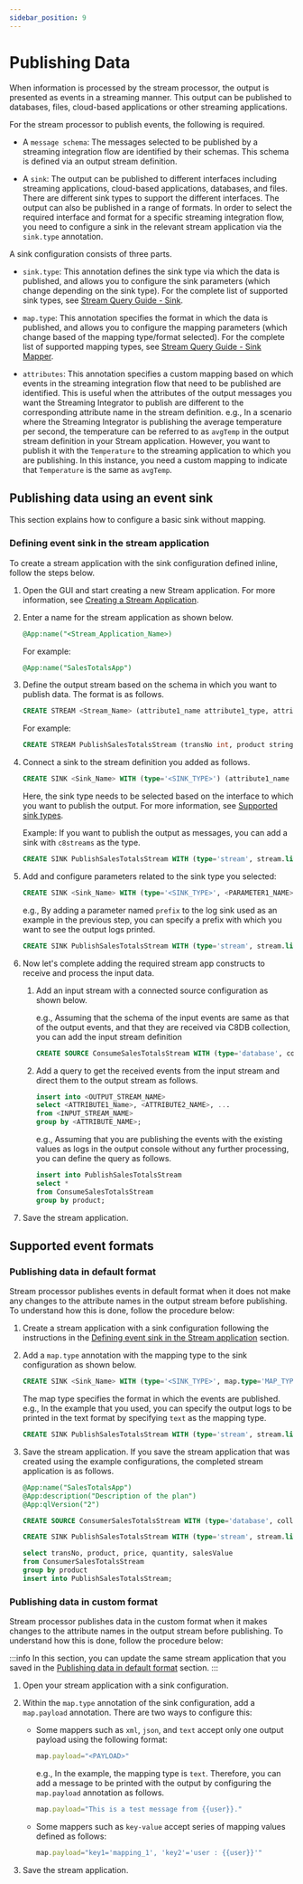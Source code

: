 ```yaml
---
sidebar_position: 9
---
```


# Publishing Data

When information is processed by the stream processor, the output is presented as events in a streaming manner. This output can be published to databases, files, cloud-based applications or other streaming applications.

For the stream processor to publish events, the following is required.

* A `message schema`: The messages selected to be published by a streaming integration flow are identified by their 
schemas. This schema is defined via an output stream definition. 

* A `sink`: The output can be published to different interfaces including streaming applications, cloud-based applications, databases, and files. There are different sink types to support the different interfaces. The output can also be published in a range of formats. In order to select the required interface and format for a specific streaming integration flow, you need to configure a sink in the relevant stream application via the `sink.type` annotation.
 
A sink configuration consists of three parts.
 
   + `sink.type`: This annotation defines the sink type via which the data is published, and allows you to configure the sink parameters (which change depending on the sink type). For the complete list of supported sink types, see [Stream Query Guide - Sink](../reference/query-guide#sink).
   
   + `map.type`: This annotation specifies the format in which the data is published, and allows you to configure the mapping parameters (which change based of the mapping type/format selected). For the complete list of supported mapping types, see [Stream Query Guide - Sink Mapper](../reference/query-guide#sink-mapper).
   
   + `attributes`: This annotation specifies a custom mapping based on which events in the streaming integration flow that need to be published are identified. This is useful when the attributes of the output messages you want the Streaming Integrator to publish are different to the corresponding attribute name in the stream definition. e.g., In a scenario where the Streaming Integrator is publishing the average temperature per second, the temperature can be referred to as  `avgTemp` in the output stream definition in your Stream application. However, you want to publish it with the `Temperature` to the streaming application to which you are publishing. In this instance, you need a custom mapping to indicate that `Temperature` is the same as `avgTemp`.
   

## Publishing data using an event sink

This section explains how to configure a basic sink without mapping. 

### Defining event sink in the stream application

To create a stream application with the sink configuration defined inline, follow the steps below.

1. Open the GUI and start creating a new Stream application. For more information, see [Creating a Stream Application](create-stream-app.md).

2. Enter a name for the stream application as shown below.
    ```sql
    @App:name("<Stream_Application_Name>)
    ```

    For example:

    ```sql
    @App:name("SalesTotalsApp")
    ```
   
3. Define the output stream based on the schema in which you want to publish data. The format is as follows.
    ```sql
    CREATE STREAM <Stream_Name> (attribute1_name attribute1_type, attribute2_name attribute2_type, ...);
    ```

    For example: 

    ```sql
    CREATE STREAM PublishSalesTotalsStream (transNo int, product string, price int, quantity int, salesValue long);
    ```
   
4. Connect a sink to the stream definition you added as follows.
    ```sql
	CREATE SINK <Sink_Name> WITH (type='<SINK_TYPE>') (attribute1_name attribute1_type, attribute2_name attribute2_type, ...);
    ```
    
    Here, the sink type needs to be selected based on the interface to which you want to publish the output. For more information, see [Supported sink types](#supported-event-sink-types). <br/>
    
    Example: If you want to publish the output as messages, you can add a sink with `c8streams` as the type.
    ```sql
	CREATE SINK PublishSalesTotalsStream WITH (type='stream', stream.list="PublishSalesTotalsStream") (transNo int, product string, price int, quantity int, salesValue long);
    ```
    
5. Add and configure parameters related to the sink type you selected:

    ```sql
	CREATE SINK <Sink_Name> WITH (type='<SINK_TYPE>', <PARAMETER1_NAME>='<PARAMETER1_VALUE>', ...) (attribute1_name attribute1_type, attribute2_name attribute2_type, ...);
    ```
    
    e.g., By adding a parameter named `prefix` to the log sink used as an example in the previous step, you can specify a prefix with which you want to see the output logs printed.

    ```sql
	CREATE SINK PublishSalesTotalsStream WITH (type='stream', stream.list='Sales Totals') (transNo int, product string, price int, quantity int, salesValue long);
    ```
    
6. Now let's complete adding the required stream app constructs to receive and process the input data.

    1. Add an input stream with a connected source configuration as shown below.

        e.g., Assuming that the schema of the input events are same as that of the output events, and that they are received via C8DB collection, you can add the input stream definition
        ```sql
		CREATE SOURCE ConsumeSalesTotalsStream WITH (type='database', collection='SweetProductionEP') (transNo int, product string, price int, quantity int, salesValue long);
        ```
       
    2. Add a query to get the received events from the input stream and direct them to the output stream as follows.
        ```sql
        insert into <OUTPUT_STREAM_NAME>
        select <ATTRIBUTE1_Name>, <ATTRIBUTE2_NAME>, ... 
        from <INPUT_STREAM_NAME>
        group by <ATTRIBUTE_NAME>;
        ```
        e.g., Assuming that you are publishing the events with the existing values as logs in the output console without any further processing, you can define the query as follows.
        
        ```sql
        insert into PublishSalesTotalsStream
        select *
        from ConsumeSalesTotalsStream
        group by product;
        ``` 
   
7. Save the stream application.


## Supported event formats

### Publishing data in default format

Stream processor publishes events in default format when it does not make any changes to the attribute names in the output stream before publishing. To understand how this is done, follow the procedure below:

1. Create a stream application with a sink configuration following the instructions in the [Defining event sink in the Stream application](#defining-event-sink-in-the-stream-application) section.

2. Add a `map.type` annotation with the mapping type to the sink configuration as shown below.

    ```sql
	CREATE SINK <Sink_Name> WITH (type='<SINK_TYPE>', map.type='MAP_TYPE') (attribute1_name attribute1_type, attribute2_name attribute2_type, ...);
    ```
    
    The map type specifies the format in which the events are published. e.g., In the example that you used, you can 
    specify the output logs to be printed in the text format by specifying `text` as the mapping type.
    
    ```sql
	CREATE SINK PublishSalesTotalsStream WITH (type='stream', stream.list='Sales Totals', map.type=text) (transNo int, product string, price int, quantity int, salesValue long);
    ```
    
3. Save the stream application. If you save the stream application that was created using the example configurations, 
the completed stream application is as follows.

    ```sql
    @App:name("SalesTotalsApp")
    @App:description("Description of the plan")
    @App:qlVersion("2")
    
	CREATE SOURCE ConsumerSalesTotalsStream WITH (type='database', collection.name='SalesTotalsEP', map.type='json') (transNo int, product string, price int, quantity int, salesValue long);
    
	CREATE SINK PublishSalesTotalsStream WITH (type='stream', stream.list='Sales Totals', map.type=text) (transNo int, product string, price int, quantity int, salesValue long);
    
    select transNo, product, price, quantity, salesValue
    from ConsumerSalesTotalsStream
    group by product
    insert into PublishSalesTotalsStream;
    ```

### Publishing data in custom format

Stream processor publishes data in the custom format when it makes changes to the attribute names in the output stream before publishing. To understand how this is done, follow the procedure below:

:::info
In this section, you can update the same stream application that you saved in the [Publishing data in default format](#publishing-a-message-in-default-format) section.
:::    
1. Open your stream application with a sink configuration.

2. Within the `map.type` annotation of the sink configuration, add a `map.payload` annotation. There are two ways to configure this:

    * Some mappers such as `xml`, `json`, and `text` accept only one output payload using the following format: 
        ```js
        map.payload="<PAYLOAD>"
        ```
        
        e.g., In the example, the mapping type is `text`. Therefore, you can add a message to be printed with the output by configuring the `map.payload` annotation as follows.
     
        ```js
       map.payload="This is a test message from {{user}}."
        ```
     
    * Some mappers such as `key-value` accept series of mapping values defined as follows: 
        ```js
        map.payload="key1='mapping_1', 'key2'='user : {{user}}'"
        ```
        
3. Save the stream application.
